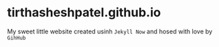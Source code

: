# tirthasheshpatel.github.io

My sweet little website created usinh ``Jekyll Now`` and hosed with love by ``GihHub``
